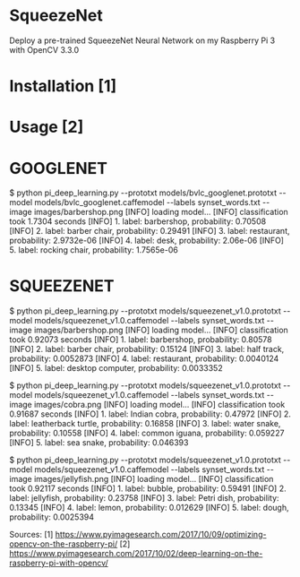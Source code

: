 # SqueezeNet
Deploy a pre-trained SqueezeNet Neural Network on my Raspberry Pi 3 with OpenCV 3.3.0

# Installation [1]

# Usage [2]

GOOGLENET
=========
$ python pi_deep_learning.py --prototxt models/bvlc_googlenet.prototxt --model models/bvlc_googlenet.caffemodel --labels synset_words.txt --image images/barbershop.png
[INFO] loading model...
[INFO] classification took 1.7304 seconds
[INFO] 1. label: barbershop, probability: 0.70508
[INFO] 2. label: barber chair, probability: 0.29491
[INFO] 3. label: restaurant, probability: 2.9732e-06
[INFO] 4. label: desk, probability: 2.06e-06
[INFO] 5. label: rocking chair, probability: 1.7565e-06


SQUEEZENET
==========
$ python pi_deep_learning.py --prototxt models/squeezenet_v1.0.prototxt --model models/squeezenet_v1.0.caffemodel --labels synset_words.txt --image images/barbershop.png 
[INFO] loading model...
[INFO] classification took 0.92073 seconds
[INFO] 1. label: barbershop, probability: 0.80578
[INFO] 2. label: barber chair, probability: 0.15124
[INFO] 3. label: half track, probability: 0.0052873
[INFO] 4. label: restaurant, probability: 0.0040124
[INFO] 5. label: desktop computer, probability: 0.0033352

$ python pi_deep_learning.py --prototxt models/squeezenet_v1.0.prototxt --model models/squeezenet_v1.0.caffemodel --labels synset_words.txt --image images/cobra.png 
[INFO] loading model...
[INFO] classification took 0.91687 seconds
[INFO] 1. label: Indian cobra, probability: 0.47972
[INFO] 2. label: leatherback turtle, probability: 0.16858
[INFO] 3. label: water snake, probability: 0.10558
[INFO] 4. label: common iguana, probability: 0.059227
[INFO] 5. label: sea snake, probability: 0.046393

$ python pi_deep_learning.py --prototxt models/squeezenet_v1.0.prototxt --model models/squeezenet_v1.0.caffemodel --labels synset_words.txt --image images/jellyfish.png 
[INFO] loading model...
[INFO] classification took 0.92117 seconds
[INFO] 1. label: bubble, probability: 0.59491
[INFO] 2. label: jellyfish, probability: 0.23758
[INFO] 3. label: Petri dish, probability: 0.13345
[INFO] 4. label: lemon, probability: 0.012629
[INFO] 5. label: dough, probability: 0.0025394

Sources:
[1] https://www.pyimagesearch.com/2017/10/09/optimizing-opencv-on-the-raspberry-pi/
[2] https://www.pyimagesearch.com/2017/10/02/deep-learning-on-the-raspberry-pi-with-opencv/
